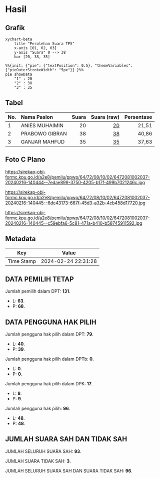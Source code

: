 # Hasil

## Grafik

```mermaid
xychart-beta
    title "Perolehan Suara TPS"
    x-axis [01, 02, 03]
    y-axis "Suara" 0 --> 38
    bar [20, 38, 35]
```

```mermaid
%%{init: {"pie": {"textPosition": 0.5}, "themeVariables": {"pieOuterStrokeWidth": "5px"}} }%%
pie showData
    "1" : 20
    "2" : 38
    "3" : 35
```

## Tabel

| No. | Nama Paslon    | Suara | Suara (raw) | Persentase |
|:--- |:-------------- | -----:| -----------:| ----------:|
| 1   | ANIES MUHAIMIN | 20    | [20][p-1]   | 21,51      |
| 2   | PRABOWO GIBRAN | 38    | [38][p-2]   | 40,86      |
| 3   | GANJAR MAHFUD  | 35    | [35][p-3]   | 37,63      |


[p-1]: https://github.com/gigit-pemilu/pemilu-2024-64-kalimantan-timur/blob/main/pilpres/hitung-suara/sub/64-kalimantan-timur/sub/72-kota-samarinda/sub/08-sungai-pinang/sub/1002-sungai-pinang-dalam/sub/037-tps/sub/paslon-1.txt
[p-2]: https://github.com/gigit-pemilu/pemilu-2024-64-kalimantan-timur/blob/main/pilpres/hitung-suara/sub/64-kalimantan-timur/sub/72-kota-samarinda/sub/08-sungai-pinang/sub/1002-sungai-pinang-dalam/sub/037-tps/sub/paslon-2.txt
[p-3]: https://github.com/gigit-pemilu/pemilu-2024-64-kalimantan-timur/blob/main/pilpres/hitung-suara/sub/64-kalimantan-timur/sub/72-kota-samarinda/sub/08-sungai-pinang/sub/1002-sungai-pinang-dalam/sub/037-tps/sub/paslon-3.txt

## Foto C Plano

https://sirekap-obj-formc.kpu.go.id/a2e8/pemilu/ppwp/64/72/08/10/02/6472081002037-20240216-140444--7edae899-3750-4205-b17f-499b7021246c.jpg

https://sirekap-obj-formc.kpu.go.id/a2e8/pemilu/ppwp/64/72/08/10/02/6472081002037-20240216-140445--6dc43173-667f-45d3-a32b-4cb458d17720.jpg

https://sirekap-obj-formc.kpu.go.id/a2e8/pemilu/ppwp/64/72/08/10/02/6472081002037-20240216-140445--c59ebfa6-5c81-471a-b410-b58745911592.jpg


## Metadata

| Key        | Value               |
| ---------- | ------------------- |
| Time Stamp | 2024-02-24 22:31:28 |


## DATA PEMILIH TETAP

Jumlah pemilih dalam DPT: **131**.
 * L: **63**.
 * P: **68**.

## DATA PENGGUNA HAK PILIH

Jumlah pengguna hak pilih dalam DPT: **79**.
 * L: **40**.
 * P: **39**.

Jumlah pengguna hak pilih dalam DPTb: **0**.
 * L: **0**.
 * P: **0**.

Jumlah pengguna hak pilih dalam DPK: **17**.
 * L: **8**.
 * P: **9**.

Jumlah pengguna hak pilih: **96**.
 * L: **48**.
 * P: **48**.

## JUMLAH SUARA SAH DAN TIDAK SAH

JUMLAH SELURUH SUARA SAH: **93**.

JUMLAH SUARA TIDAK SAH: **3**.

JUMLAH SELURUH SUARA SAH DAN SUARA TIDAK SAH: **96**.


